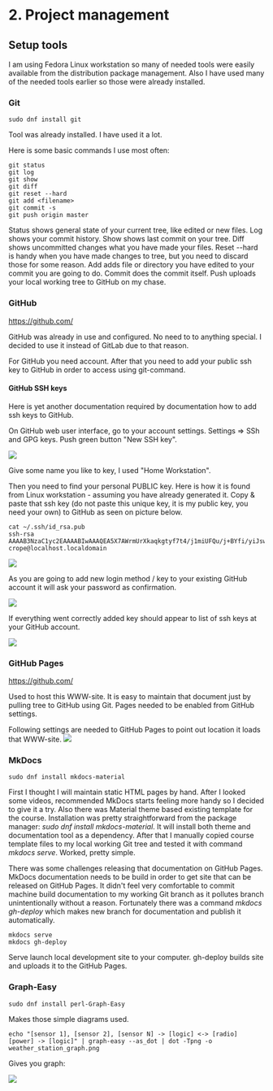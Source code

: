 # 2. Project management
## Setup tools
I am using Fedora Linux workstation so many of needed tools were easily available from the distribution package management. Also I have used many of the needed tools earlier so those were already installed.

### Git
```console
sudo dnf install git
```

Tool was already installed. I have used it a lot.

Here is some basic commands I use most often:
```console
git status
git log
git show
git diff
git reset --hard
git add <filename>
git commit -s
git push origin master
```

Status shows general state of your current tree, like edited or new files. Log shows your commit history. Show shows last commit on your tree. Diff shows uncommitted changes what you have made your files. Reset --hard is handy when you have made changes to tree, but you need to discard those for some reason. Add adds file or directory you have edited to your commit you are going to do. Commit does the commit itself. Push uploads your local working tree to GitHub on my chase.

### GitHub
https://github.com/

GitHub was already in use and configured. No need to to anything special. I decided to use it instead of GitLab due to that reason.

For GitHub you need account. After that you need to add your public ssh key to GitHub in order to access using git-command.

#### GitHub SSH keys

Here is yet another documentation required by documentation how to add ssh keys to GitHub.

On GitHub web user interface, go to your account settings. Settings => SSh and GPG keys. Push green button "New SSH key".

![](../images/week02/GitHub_ssh_key_1.png)

Give some name you like to key, I used "Home Workstation".

Then you need to find your personal PUBLIC key. Here is how it is found from Linux workstation - assuming you have already generated it. Copy & paste that ssh key (do not paste this unique key, it is my public key, you need your own) to GitHub as seen on picture below.

```console
cat ~/.ssh/id_rsa.pub 
ssh-rsa AAAAB3NzaC1yc2EAAAABIwAAAQEA5X7AWrmUrXkaqkgtyf7t4/j1miUFQu/j+BYfi/yiJswm2ampZE+eBI16EooCwK8z3l//M/DE98pY5ClMI8ulzqrStHdLXxFm4enLBr891/w0U+utejjKeenOGq8oJ0zQJLlVZ31JQwtdAO+hWyz+nz18TvmzQSs8dwA73nf9tGLkfbfTDxnoRio83NUHA3I0ReOH9ukK5EM4uM9HvCGDlObtm2atjnJAI63AS8ztEnEJGUhPFjTy1FX79yPSnClm2XfJeF4Lid4lb7jtpVmWtqQPnHH6kB0Qt+b5a+ZF2LXHGq47yoVTnnZhnUTdMyMLtCQ/rMlBpPil1/5vYizzUQ== crope@localhost.localdomain
```

![](../images/week02/GitHub_ssh_key_2.png)

As you are going to add new login method / key to your existing GitHub account it will ask your password as confirmation.

![](../images/week02/GitHub_ssh_key_3.png)


If everything went correctly added key should appear to list of ssh keys at your GitHub account.

![](../images/week02/GitHub_ssh_key_4.png)



### GitHub Pages
https://github.com/

Used to host this WWW-site. It is easy to maintain that document just by pulling tree to GitHub using Git. Pages needed to be enabled from GitHub settings.

Following settings are needed to GitHub Pages to point out location it loads that WWW-site.
![](../images/week02/GitHub_Pages_settings.png)

### MkDocs
```console
sudo dnf install mkdocs-material
```

First I thought I will maintain static HTML pages by hand. After I looked some videos, recommended MkDocs starts feeling more handy so I decided to give it a try. Also there was Material theme based existing template for the course. Installation was pretty straightforward from the package manager: *sudo dnf install mkdocs-material*. It will install both theme and documentation tool as a dependency. After that I manually copied course template files to my local working Git tree and tested it with command *mkdocs serve*. Worked, pretty simple.

There was some challenges releasing that documentation on GitHub Pages. MkDocs documentation needs to be build in order to get site that can be released on GitHub Pages. It didn't feel very comfortable to commit machine build documentation to my working Git branch as it pollutes branch unintentionally without a reason. Fortunately there was a command *mkdocs gh-deploy* which makes new branch for documentation and publish it automatically.

```console
mkdocs serve
mkdocs gh-deploy
```
Serve launch local development site to your computer. gh-deploy builds site and uploads it to the GitHub Pages.

### Graph-Easy
```console
sudo dnf install perl-Graph-Easy
```

Makes those simple diagrams used.

```console
echo "[sensor 1], [sensor 2], [sensor N] -> [logic] <-> [radio] [power] -> [logic]" | graph-easy --as_dot | dot -Tpng -o weather_station_graph.png
```

Gives you graph:

![](../images/weather_station_graph.png)
